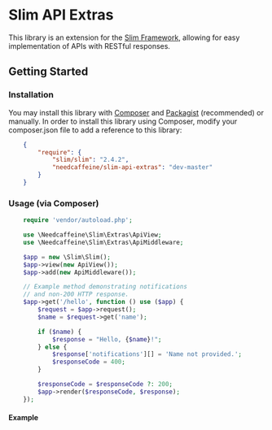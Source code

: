# Slim API Extras

This library is an extension for the [Slim Framework](https://github.com/codeguy/Slim), allowing for easy implementation of APIs with RESTful responses.

## Getting Started

### Installation

You may install this library with [Composer](https://getcomposer.org) and [Packagist](https://packagist.org/) (recommended) or manually. In order to install this library using Composer, modify your composer.json file to add a reference to this library:

```json
    {
        "require": {
            "slim/slim": "2.4.2",
            "needcaffeine/slim-api-extras": "dev-master"
        }
    }
```

### Usage (via Composer)

```php
    require 'vendor/autoload.php';

    use \Needcaffeine\Slim\Extras\ApiView;
    use \Needcaffeine\Slim\Extras\ApiMiddleware;

    $app = new \Slim\Slim();
    $app->view(new ApiView());
    $app->add(new ApiMiddleware());

    // Example method demonstrating notifications
    // and non-200 HTTP response.
    $app->get('/hello', function () use ($app) {
        $request = $app->request();
        $name = $request->get('name');

        if ($name) {
            $response = "Hello, {$name}!";
        } else {
            $response['notifications'][] = 'Name not provided.';
            $responseCode = 400;
        }

        $responseCode = $responseCode ?: 200;
        $app->render($responseCode, $response);
    });
```

#### Example


